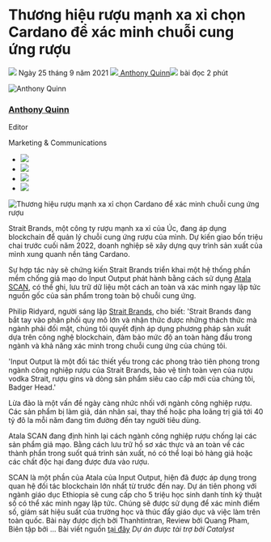 # Thương hiệu rượu mạnh xa xỉ chọn Cardano để xác minh chuỗi cung ứng rượu

![](img/2021-09-25-spirit-maker-strait-brands-chooses-cardano-to-verify-supply-chain.002.png) Ngày 25 tháng 9 năm 2021  ![](img/2021-09-25-spirit-maker-strait-brands-chooses-cardano-to-verify-supply-chain.002.png)[ Anthony Quinn](tmp//en/blog/authors/anthony-quinn/page-1/)![](img/2021-09-25-spirit-maker-strait-brands-chooses-cardano-to-verify-supply-chain.003.png) bài đọc 2 phút

![Anthony Quinn](img/2021-09-25-spirit-maker-strait-brands-chooses-cardano-to-verify-supply-chain.004.png)[](tmp//en/blog/authors/anthony-quinn/page-1/)

### [**Anthony Quinn**](tmp//en/blog/authors/anthony-quinn/page-1/)

Editor

Marketing &amp; Communications

- ![](img/2021-09-25-spirit-maker-strait-brands-chooses-cardano-to-verify-supply-chain.005.png)[](mailto:anthony.quinn@iohk.io "Email")
- ![](img/2021-09-25-spirit-maker-strait-brands-chooses-cardano-to-verify-supply-chain.006.png)[](https://www.youtube.com/watch?v=KkcAic12dvc "YouTube")
- ![](img/2021-09-25-spirit-maker-strait-brands-chooses-cardano-to-verify-supply-chain.007.png)[](https://www.linkedin.com/in/tony-quinn-frsa-0b093229 "LinkedIn")
- ![](img/2021-09-25-spirit-maker-strait-brands-chooses-cardano-to-verify-supply-chain.008.png)[](https://twitter.com/IohkT "Twitter")

![Thương hiệu rượu mạnh xa xỉ chọn Cardano để xác minh chuỗi cung ứng rượu](img/2021-09-25-spirit-maker-strait-brands-chooses-cardano-to-verify-supply-chain.009.png)

Strait Brands, một công ty rượu mạnh xa xỉ của Úc, đang áp dụng blockchain để quản lý chuỗi cung ứng rượu của mình. Dự kiến giao bốn triệu chai trước cuối năm 2022, doanh nghiệp sẽ xây dựng quy trình sản xuất của mình xung quanh nền tảng Cardano.

Sự hợp tác này sẽ chứng kiến Strait Brands triển khai một hệ thống phần mềm chống giả mạo do Input Output phát hành bằng cách sử dụng [Atala SCAN](https://iohk.io/en/enterprise/#product-authentication), có thể ghi, lưu trữ dữ liệu một cách an toàn và xác minh ngay lập tức nguồn gốc của sản phẩm trong toàn bộ chuỗi cung ứng.

Philip Ridyard, người sáng lập [Strait Brands](https://www.facebook.com/straitvodka/), cho biết: 'Strait Brands đang bắt tay vào phân phối quy mô lớn và nhận thức được những thách thức mà ngành phải đối mặt, chúng tôi quyết định áp dụng phương pháp sản xuất dựa trên công nghệ blockchain, đảm bảo mức độ an toàn hàng đầu trong ngành và khả năng xác minh trong chuỗi cung ứng của chúng tôi.

'Input Output là một đối tác thiết yếu trong các phong trào tiên phong trong ngành công nghiệp rượu của Strait Brands, bảo vệ tính toàn vẹn của rượu vodka Strait, rượu gins và dòng sản phẩm siêu cao cấp mới của chúng tôi, Badger Head.'

Lừa đảo là một vấn đề ngày càng nhức nhối với ngành công nghiệp rượu. Các sản phẩm bị làm giả, dán nhãn sai, thay thế hoặc pha loãng trị giá tới 40 tỷ đô la mỗi năm đang tìm đường đến tay người tiêu dùng.

Atala SCAN đang định hình lại cách ngành công nghiệp rượu chống lại các sản phẩm giả mạo. Bằng cách lưu trữ hồ sơ xác thực và an toàn về các thành phần trong suốt quá trình sản xuất, nó có thể loại bỏ hàng giả hoặc các chất độc hại đang được đưa vào rượu.

SCAN là một phần của Atala của Input Output, hiện đã được áp dụng trong quan hệ đối tác blockchain lớn nhất từ trước đến nay. Dự án tiên phong với ngành giáo dục Ethiopia sẽ cung cấp cho 5 triệu học sinh danh tính kỹ thuật số có thể xác minh ngay lập tức. Chúng sẽ được sử dụng để xác minh điểm số, giám sát hiệu suất của trường học và thúc đẩy giáo dục và việc làm trên toàn quốc. Bài này được dịch bởi Thanhtintran, Review bởi Quang Pham, Biên tập bởi ... Bài viết nguồn [tại đây](https://iohk.io/en/blog/posts/2021/09/25/spirit-maker-strait-brands-chooses-cardano-to-verify-supply-chain/) *Dự án được tài trợ bởi Catalyst*
